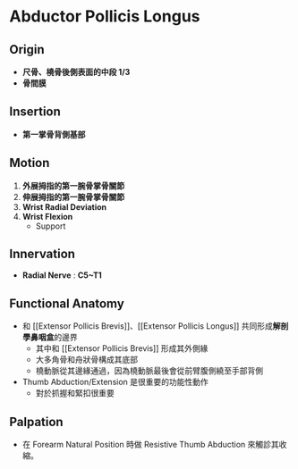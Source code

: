# Abductor Pollicis Longus
## Origin
* **尺骨、橈骨後側表面的中段 1/3**
* **骨間膜**  

## Insertion
* **第一掌骨背側基部**  

## Motion
1. **外展拇指的第一腕骨掌骨關節**
2. **伸展拇指的第一腕骨掌骨關節**
3. **Wrist Radial Deviation**
4. **Wrist Flexion**
	* Support  

## Innervation
* **Radial Nerve** : **C5~T1**  

## Functional Anatomy
* 和 [[Extensor Pollicis Brevis]]、[[Extensor Pollicis Longus]] 共同形成**解剖學鼻咽盒**的邊界
	* 其中和 [[Extensor Pollicis Brevis]] 形成其外側緣
	* 大多角骨和舟狀骨構成其底部
	* 橈動脈從其邊緣通過，因為橈動脈最後會從前臂腹側繞至手部背側
* Thumb Abduction/Extension 是很重要的功能性動作
	* 對於抓握和緊扣很重要  

## Palpation
* 在 Forearm Natural Position 時做 Resistive Thumb Abduction 來觸診其收縮。